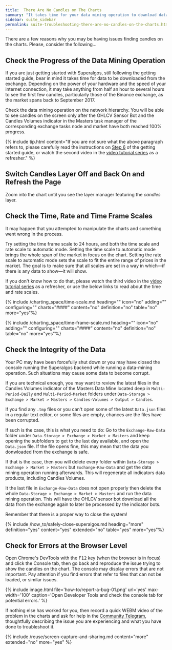 ```yaml
---
title:  There Are No Candles on The Charts
summary: "It takes time for your data mining operation to download data from the exchange and process the raw data to build candles. Check the progress of your data mining operation in the network hierarchy."
sidebar: suite_sidebar
permalink: suite-troubleshooting-there-are-no-candles-on-the-charts.html
---
```


There are a few reasons why you may be having issues finding candles on the charts. Please, consider the following...

## Check the Progress of the Data Mining Operation

If you are just getting started with Superalgos, still following the getting started guide, bear in mind it takes time for data to be downloaded from the exchange. Depending on the power of your hardware and the speed of your internet connection, it may take anything from half an hour to several hours to see the first few candles, particularly those of the Binance exchange, as the market spans back to September 2017.

Check the data mining operation on the network hierarchy. You will be able to see candles on the screen only after the OHLCV Sensor Bot and the Candles Volumes indicator in the Masters task manager of the corresponding exchange tasks node and market have both reached 100% progress.

{% include tip.html content="If you are not sure what the above paragraph refers to, please carefully read the instructions on [Step 6](suite-step-6.html) of the getting started guide, or watch the second video in the [video tutorial series](index.html#video-tutorial-series) as a refresher." %}

## Switch Candles Layer Off and Back On and Refresh the Page

Zoom into the chart until you see the layer manager featuring the *candles* layer. 

## Check the Time, Rate and Time Frame Scales

It may happen that you attempted to manipulate the charts and something went wrong in the process.

Try setting the time frame scale to 24 hours, and both the time scale and rate scale to automatic mode. Setting the time scale to automatic mode brings the whole span of the market in focus on the chart. Setting the rate scale to automatic mode sets the scale to fit the entire range of prices in the market. The goal is to make sure that all scales are set in a way in which&mdash;if there is any data to show&mdash;it will show.

If you don't know how to do that, please watch the third video in the [video tutorial series](index.html#video-tutorial-series) as a refresher, or use the below links to read about the time and rate scales.

{% include /charting_space/time-scale.md heading="" icon="no" adding="" configuring="" charts="####" content="no" definition="no" table="no" more="yes"%}

{% include /charting_space/time-frame-scale.md heading="" icon="no" adding="" configuring="" charts="####" content="no" definition="no" table="no" more="yes"%}

## Check the Integrity of the Data

Your PC may have been forcefully shut down or you may have closed the console running the Superalgos backend while running a data-mining operation. Such situations may cause some data to become corrupt.

If you are technical enough, you may want to review the latest files in the Candles Volumes indicator of the Masters Data Mine located deep in ```Multi-Period-Daily``` and ```Multi-Period-Market``` folders under ```Data-Storage > Exchange > Market > Masters > Candles-Volumes > Output > Candles```.

If you find any ```.tmp``` files or you can't open some of the latest ```Data.json``` files in a regular text editor, or some files are empty, chances are the files have been corrupted.

If such is the case, this is what you need to do: Go to the ```Exchange-Raw-Data``` folder under ```Data-Storage > Exchange > Market > Masters``` and keep opening the subfolders to get to the last day available, and open the ```Data.json``` file. If the file opens fine, this may mean that the data you donwloaded from the exchange is safe.

If that is the case, then you will delete every folder within ```Data-Storage > Exchange > Market > Masters``` but ```Exchange-Raw-Data``` and get the data mining operation running afterwards. This will regenerate all indicators data products, including Candles Volumes.

It the last file in ```Exchange-Raw-Data``` does not open properly then delete the whole ```Data-Storage > Exchange > Market > Masters``` and run the data mining operation. This will have the OHLCV sensor bot download all the data from the exchange again to later be processed by the indicator bots.

Remember that there is a proper way to close the system!

{% include /how_to/safely-close-superalgos.md heading="more" definition="yes" content="yes" extended="no" table="yes" more="yes"%}



## Check for Errors at the Browser Level

Open Chrome's DevTools with the <kbd>F12</kbd> key (when the browser is in focus) and click the Console tab, then go back and reproduce the issue trying to show the candles on the chart. The console may display errors that are not important. Pay attention if you find errors that refer to files that can not be loaded, or similar issues.
 
{% include image.html file='how-to/report-a-bug-01.png' url='yes' max-width='100' caption='Open Developer Tools and check the console tab for potential errors.' %}

If nothing else has worked for you, then record a quick WEBM video of the problem in the charts and ask for help in the <a href="https://t.me/superalgoscommunity" rel="nofollow" rel="noopener" target="_blank">Community Telegram</a>, thoughtfully describing the issue you are experiencing and what you have done to troubleshoot it.

{% include /reuse/screen-capture-and-sharing.md content="more" extended="no" more="yes" %}